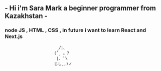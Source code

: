 <h2>- Hi i'm Sara Mark a beginner programmer from Kazakhstan -</h2>
<h3> node JS , HTML , CSS , in future i want to learn React and Next.js </h3>

                            ╱|、
                          (˚ˎ 。7  
                           |、˜〵          
                          じしˍ,)ノ
